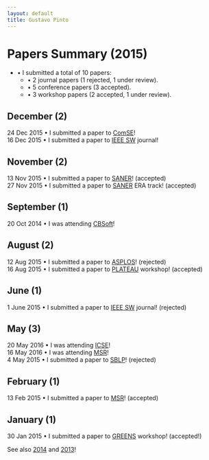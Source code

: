 ```yaml
---
layout: default
title: Gustavo Pinto
---
```


# Papers Summary (2015)

* &#8226; I submitted a total of 10 papers:
  * &#8226; 2 journal papers (1 rejected, 1 under review).
  * &#8226; 5 conference papers (3 accepted).
  * &#8226; 3 workshop papers (2 accepted, 1 under review).


## December (2)

24 Dec 2015 &#8226; I submitted a paper to [ComSE](http://comse.lisha.ufsc.br/)! <br />
16 Dec 2015 &#8226; I submitted a paper to [IEEE SW](https://mc.manuscriptcentral.com/sw-cs) journal! <br />

## November (2)
13 Nov 2015 &#8226; I submitted a paper to [SANER](http://saner.inf.usi.ch/)! (accepted) <br />
27 Nov 2015 &#8226; I submitted a paper to [SANER](http://saner.inf.usi.ch/) ERA track! (accepted) <br />

## September (1)

20 Oct 2014 &#8226; I was attending <a href="http://cbsoft.org/cbsoft2015/">CBSoft</a>!<br />

## August (2)
12 Aug 2015 &#8226; I submitted a paper to [ASPLOS](http://www.ece.cmu.edu/calcm/asplos2016/cfp.html)! (rejected) <br />
16 Aug 2015 &#8226; I submitted a paper to [PLATEAU](http://2015.splashcon.org/track/plateau2015) workshop! (accepted) <br />

## June (1)
1 June 2015 &#8226; I submitted a paper to [IEEE SW](https://mc.manuscriptcentral.com/sw-cs) journal! (rejected) <br />

## May (3)
20 May 2016 &#8226; I was attending <a href="http://2015.icse-conferences.org/">ICSE</a>!<br />
16 May 2016 &#8226; I was attending <a href="http://2015.msrconf.org/">MSR</a>!<br />
4 May 2015 &#8226; I submitted a paper to [SBLP](http://cbsoft.org/sblp2015/)! (rejected) <br />

## February (1)
13 Feb 2015 &#8226; I submitted a paper to [MSR](http://2015.msrconf.org/)! (accepted) <br />


## January (1)
30 Jan 2015 &#8226; I submitted a paper to [GREENS](http://greens.cs.vu.nl/) workshop! (accepted!)<br />


See also [2014](/news/2014.html) and [2013](/news/2013.html)!
